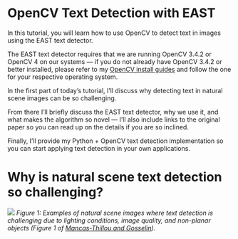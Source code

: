 # OpenCV Text Detection with EAST

In this tutorial, you will learn how to use OpenCV to detect text in images using the EAST text detector.

The EAST text detector requires that we are running OpenCV 3.4.2 or OpenCV 4 on our systems — if you do not already have OpenCV 3.4.2 or better installed, please refer to my [OpenCV install guides](https://www.pyimagesearch.com/opencv-tutorials-resources-guides/) and follow the one for your respective operating system.

In the first part of today’s tutorial, I’ll discuss why detecting text in natural scene images can be so challenging.

From there I’ll briefly discuss the EAST text detector, why we use it, and what makes the algorithm so novel — I’ll also include links to the original paper so you can read up on the details if you are so inclined.

Finally, I’ll provide my Python + OpenCV text detection implementation so you can start applying text detection in your own applications.

# Why is natural scene text detection so challenging?

![](../images/opencv_text_detection_challenges.jpg)
*Figure 1: Examples of natural scene images where text detection is challenging due to lighting conditions, image quality, and non-planar objects (Figure 1 of [Mancas-Thillou and Gosselin](https://www.tcts.fpms.ac.be/publications/regpapers/2007/VS_cmtbg2007.pdf)).*

